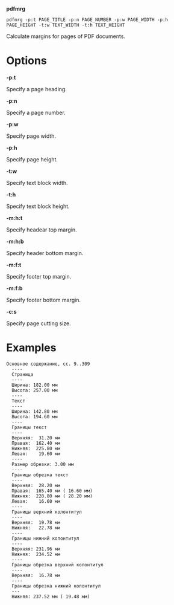 **pdfmrg**

````
pdfmrg -p:t PAGE_TITLE -p:n PAGE_NUMBER -p:w PAGE_WIDTH -p:h PAGE_HEIGHT -t:w TEXT_WIDTH -t:h TEXT_HEIGHT
````

Calculate margins for pages of PDF documents.

# Options #

**-p:t**

  Specify a page heading.

**-p:n**

  Specify a page number.

**-p:w**

  Specify page width.

**-p:h**

  Specify page height.

**-t:w**

  Specify text block width.

**-t:h**

  Specify text block height.

**-m:h:t**

  Specify headear top margin.

**-m:h:b**

  Specify header bottom margin.

**-m:f:t**

  Specify footer top margin.

**-m:f:b**

  Specify footer bottom margin.

**-c:s**

  Specify page cutting size.

# Examples #

````
Основное содержание, cс. 9..309
  ----
  Страница
  ----
  Ширина: 182.00 мм
  Высота: 257.00 мм
  ----
  Текст
  ----
  Ширина: 142.80 мм
  Высота: 194.60 мм
  ----
  Границы текст
  ----
  Верхняя:  31.20 мм
  Правая:  162.40 мм
  Нижняя:  225.80 мм
  Левая:    19.60 мм
  ----
  Размер обрезки: 3.00 мм
  ----
  Границы обрезка текст
  ----
  Верхняя:  28.20 мм
  Правая:  165.40 мм ( 16.60 мм)
  Нижняя:  228.80 мм ( 28.20 мм)
  Левая:    16.60 мм
  ----
  Границы верхний колонтитул
  ----
  Верхняя:  19.78 мм
  Нижняя:   22.78 мм
  ----
  Границы нижний колонтитул
  ----
  Верхняя: 231.96 мм
  Нижняя:  234.52 мм
  ----
  Границы обрезка верхний колонтитул
  ----
  Верхняя:  16.78 мм
  ----
  Границы обрезка нижний колонтитул
  ---
  Нижняя: 237.52 мм ( 19.48 мм)
````

